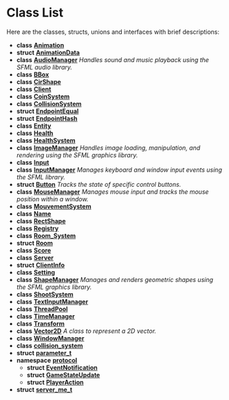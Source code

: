 
# Class List


Here are the classes, structs, unions and interfaces with brief descriptions:

* **class** [**Animation**](classAnimation.md)     
* **struct** [**AnimationData**](structAnimationData.md)     
* **class** [**AudioManager**](classAudioManager.md) _Handles sound and music playback using the SFML audio library._     
* **class** [**BBox**](classBBox.md)     
* **class** [**CirShape**](classCirShape.md)     
* **class** [**Client**](classClient.md)     
* **class** [**CoinSystem**](classCoinSystem.md)     
* **class** [**CollisionSystem**](classCollisionSystem.md)     
* **struct** [**EndpointEqual**](structEndpointEqual.md)     
* **struct** [**EndpointHash**](structEndpointHash.md)     
* **class** [**Entity**](classEntity.md)     
* **class** [**Health**](classHealth.md)     
* **class** [**HealthSystem**](classHealthSystem.md)     
* **class** [**ImageManager**](classImageManager.md) _Handles image loading, manipulation, and rendering using the SFML graphics library._     
* **class** [**Input**](classInput.md)     
* **class** [**InputManager**](classInputManager.md) _Manages keyboard and window input events using the SFML library._     
* **struct** [**Button**](structInputManager_1_1Button.md) _Tracks the state of specific control buttons._     
* **class** [**MouseManager**](classMouseManager.md) _Manages mouse input and tracks the mouse position within a window._     
* **class** [**MouvementSystem**](classMouvementSystem.md)     
* **class** [**Name**](className.md)     
* **class** [**RectShape**](classRectShape.md)     
* **class** [**Registry**](classRegistry.md)     
* **class** [**Room\_System**](classRoom__System.md)     
* **struct** [**Room**](structRoom__System_1_1Room.md)     
* **class** [**Score**](classScore.md)     
* **class** [**Server**](classServer.md)     
* **struct** [**ClientInfo**](structServer_1_1ClientInfo.md)     
* **class** [**Setting**](classSetting.md)     
* **class** [**ShapeManager**](classShapeManager.md) _Manages and renders geometric shapes using the SFML graphics library._     
* **class** [**ShootSystem**](classShootSystem.md)     
* **class** [**TextInputManager**](classTextInputManager.md) 
* **class** [**ThreadPool**](classThreadPool.md)     
* **class** [**TimeManager**](classTimeManager.md)     
* **class** [**Transform**](classTransform.md)     
* **class** [**Vector2D**](classVector2D.md) _A class to represent a 2D vector._     
* **class** [**WindowManager**](classWindowManager.md)     
* **class** [**collision\_system**](classcollision__system.md)     
* **struct** [**parameter\_t**](structparameter__t.md)     
* **namespace** [**protocol**](namespaceprotocol.md)     
    * **struct** [**EventNotification**](structprotocol_1_1EventNotification.md)     
    * **struct** [**GameStateUpdate**](structprotocol_1_1GameStateUpdate.md)     
    * **struct** [**PlayerAction**](structprotocol_1_1PlayerAction.md)     
* **struct** [**server\_me\_t**](structserver__me__t.md)     

